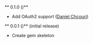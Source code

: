 ** 0.1.0 ()**
* Add OAuth2 support ([Daniel Chcouri](https://github.com/theosp))

** 0.0.1 ()** (initial release)
* Create gem skeleton